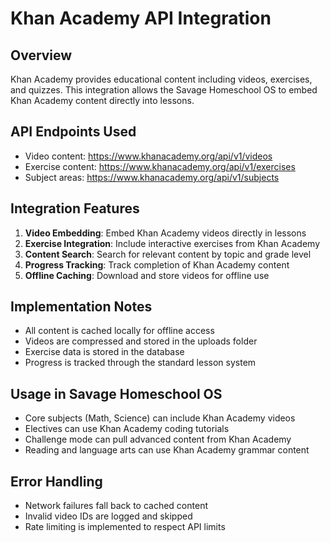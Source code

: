 # Khan Academy API Integration

## Overview
Khan Academy provides educational content including videos, exercises, and quizzes. This integration allows the Savage Homeschool OS to embed Khan Academy content directly into lessons.

## API Endpoints Used
- Video content: https://www.khanacademy.org/api/v1/videos
- Exercise content: https://www.khanacademy.org/api/v1/exercises
- Subject areas: https://www.khanacademy.org/api/v1/subjects

## Integration Features
1. **Video Embedding**: Embed Khan Academy videos directly in lessons
2. **Exercise Integration**: Include interactive exercises from Khan Academy
3. **Content Search**: Search for relevant content by topic and grade level
4. **Progress Tracking**: Track completion of Khan Academy content
5. **Offline Caching**: Download and store videos for offline use

## Implementation Notes
- All content is cached locally for offline access
- Videos are compressed and stored in the uploads folder
- Exercise data is stored in the database
- Progress is tracked through the standard lesson system

## Usage in Savage Homeschool OS
- Core subjects (Math, Science) can include Khan Academy videos
- Electives can use Khan Academy coding tutorials
- Challenge mode can pull advanced content from Khan Academy
- Reading and language arts can use Khan Academy grammar content

## Error Handling
- Network failures fall back to cached content
- Invalid video IDs are logged and skipped
- Rate limiting is implemented to respect API limits
